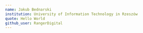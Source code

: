```yaml
---
name: Jakub Bednarski
institution: University of Information Technology in Rzeszów
quote: Hello World
github_user: RangerDigital
---
```

